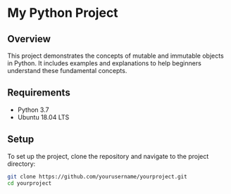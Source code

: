 # My Python Project

## Overview
This project demonstrates the concepts of mutable and immutable objects in Python. It includes examples and explanations to help beginners understand these fundamental concepts.

## Requirements
- Python 3.7
- Ubuntu 18.04 LTS

## Setup
To set up the project, clone the repository and navigate to the project directory:
```bash
git clone https://github.com/yourusername/yourproject.git
cd yourproject

